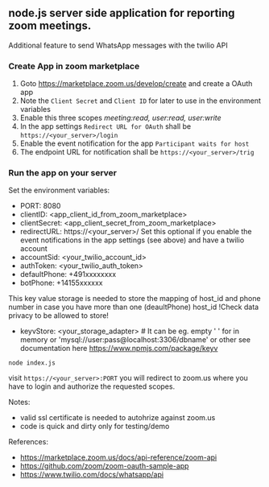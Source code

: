 ## node.js server side application for reporting zoom meetings.
Additional feature to send WhatsApp messages with the twilio API

### Create App in zoom marketplace
1. Goto https://marketplace.zoom.us/develop/create and create a OAuth app
2. Note the `Client Secret` and `Client ID` for later to use in the environment variables
3. Enable this three scopes _meeting:read, user:read, user:write_
4. In the app settings `Redirect URL for OAuth` shall be `https://<your_server>/login`
5. Enable the event notification for the app `Participant waits for host`
6. The endpoint URL for notification shall be `https://<your_server>/trig`
 	
### Run the app on your server
Set the environment variables:
- PORT: 8080
- clientID: <app_client_id_from_zoom_marketplace>
- clientSecret: <app_client_secret_from_zoom_marketplace>
- redirectURL: https://<your_server>/
Set this optional if you enable the event notifications in the app settings (see above) and have a twilio account
- accountSid: <your_twilio_account_id>
- authToken: <your_twilio_auth_token>
- defaultPhone: +491xxxxxxxx
- botPhone: +14155xxxxxx

This key value storage is needed to store the mapping of host_id and phone number in case you have more than one (deaultPhone) host_id
!Check data privacy to be allowed to store!
- keyvStore: <your_storage_adapter> # It can be eg. empty ' ' for in memory or 'mysql://user:pass@localhost:3306/dbname' or other see documentation here https://www.npmjs.com/package/keyv 

`node index.js`

visit `https://<your_server>:PORT` you will redirect to zoom.us where you have to login and authorize the requested scopes.

Notes:
- valid ssl certificate is needed to autohrize against zoom.us
- code is quick and dirty only for testing/demo

References:
- https://marketplace.zoom.us/docs/api-reference/zoom-api
- https://github.com/zoom/zoom-oauth-sample-app
- https://www.twilio.com/docs/whatsapp/api
